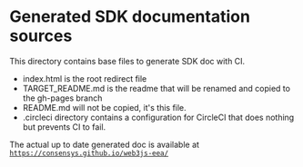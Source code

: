 # Generated SDK documentation sources

This directory contains base files to generate SDK doc with CI.

- index.html is the root redirect file
- TARGET_README.md is the readme that will be renamed and copied to the gh-pages branch
- README.md will not be copied, it's this file.
- .circleci directory contains a configuration for CircleCI that does nothing but prevents CI to fail.

The actual up to date generated doc is available at [`https://consensys.github.io/web3js-eea/`](https://consensys.github.io/web3js-eea/)
